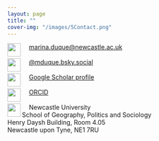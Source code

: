 ```yaml
---
layout: page
title: ""
cover-img: "/images/5Contact.png"
---
```



<img src="../images/email_icon.png" style="width: 30px;" align="left"> &nbsp;&nbsp;&nbsp; marina.duque@newcastle.ac.uk <br><br>
<img src="../images/icon_bsky.png" style="width: 30px;" align="left">  &nbsp;&nbsp;&nbsp; <a href="https://bsky.app/profile/did:plc:a6lng7cr63a54dbd64sl7lr3" target="_blank">@mduque.bsky.social</a> <br><br>
<img src="../images/gscholar_icon.png" style="width: 30px;" align="left">  &nbsp;&nbsp;&nbsp; <a href="https://scholar.google.com/citations?user=ZZY5EK8AAAAJ&hl=en" target="_blank">Google Scholar profile</a> <br><br>
<img src="../images/orcid_icon.png" style="width: 30px;" align="left"> &nbsp;&nbsp;&nbsp; <a href="https://orcid.org/0000-0003-1245-9938" target="_blank">ORCID</a> <br><br>
<img src="../images/mailing_icon.png" style="width: 30px;" align="left"> &nbsp;&nbsp;&nbsp; Newcastle University<br>School of Geography, Politics and Sociology<br>Henry Daysh Building, Room 4.05<br>Newcastle upon Tyne, NE1 7RU

